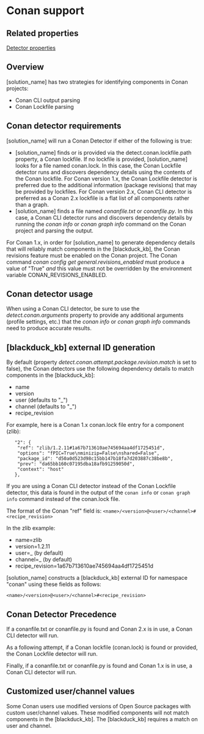 # Conan support

## Related properties

[Detector properties](../properties/detectors/conan.md)

## Overview

[solution_name] has two strategies for identifying components in Conan projects:

* Conan CLI output parsing
* Conan Lockfile parsing

## Conan detector requirements

[solution_name] will run a Conan Detector if either of the following is true:

* [solution_name] finds or is provided via the detect.conan.lockfile.path property, a Conan lockfile. If no lockfile is provided, [solution_name] looks for a file named conan.lock. In this case, the Conan Lockfile detector runs and discovers dependency details using the contents of the Conan lockfile. For Conan version 1.x, the Conan Lockfile detector is preferred due to the additional information (package revisions) that may be provided by lockfiles. For Conan version 2.x, Conan CLI detector is preferred as a Conan 2.x lockfile is a flat list of all components rather than a graph.
* [solution_name] finds a file named *conanfile.txt* or *conanfile.py*. In this case, a Conan CLI detector runs and discovers dependency details by running the *conan info* or *conan graph info* command on the Conan project and parsing the output.

For Conan 1.x, in order for [solution_name] to generate dependency details that will reliably match components
in the [blackduck_kb], the Conan revisions feature must be enabled on the Conan project.
The Conan command *conan config get general.revisions_enabled* must produce a value of "True"
*and* this value must not be overridden by the environment variable CONAN_REVISIONS_ENABLED.

## Conan detector usage

When using a Conan CLI detector, be sure to use the *detect.conan.arguments* property to provide any additional arguments (profile settings, etc.) that the *conan info* or *conan graph info* commands need to produce accurate results.

## [blackduck_kb] external ID generation

By default (property *detect.conan.attempt.package.revision.match* is set to false), the Conan detectors use the following dependency details to match components in the [blackduck_kb]:

* name
* version
* user (defaults to "_")
* channel (defaults to "_")
* recipe_revision

For example, here is a Conan 1.x conan.lock file entry for a component (zlib):
```
   "2": {
    "ref": "zlib/1.2.11#1a67b713610ae745694aa4df1725451d",
    "options": "fPIC=True\nminizip=False\nshared=False",
    "package_id": "d50a0d523d98c15bb147b18fa7d203887c38be8b",
    "prev": "da65bb160c07195dba18afb91259050d",
    "context": "host"
   },
```

If you are using a Conan CLI detector instead of the Conan Lockfile detector, this data is found in the output of the `conan info` or `conan graph info` command
instead of the conan.lock file.

The format of the Conan "ref" field is: `<name>/<version>@<user>/<channel>#<recipe_revision>`

In the zlib example:

* name=zlib
* version=1.2.11
* user=_ (by default)
* channel=_ (by default)
* recipe_revision=1a67b713610ae745694aa4df1725451d

[solution_name] constructs a [blackduck_kb] external ID for namespace "conan" using these fields as follows:
```
<name>/<version>@<user>/<channel>#<recipe_revision>
```

## Conan Detector Precedence

If a conanfile.txt or conanfile.py is found and Conan 2.x is in use, a Conan CLI detector will run.

As a following attempt, if a Conan lockfile (conan.lock) is found or provided, the Conan Lockfile detector will run.

Finally, if a conanfile.txt or conanfile.py is found and Conan 1.x is in use, a Conan CLI detector will run.

## Customized user/channel values

Some Conan users use modified versions of Open Source packages with custom user/channel values. These modified components will not match components in the [blackduck_kb].
The [blackduck_kb] requires a match on user and channel.
